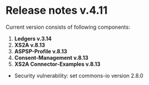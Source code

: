# Release notes v.4.11

Current version consists of following components:

1. **Ledgers v.3.14**
2. **XS2A v.8.13**
3. **ASPSP-Profile v.8.13**
4. **Consent-Management v.8.13**
5. **XS2A Connector-Examples v.8.13**

-   Security vulnerability: set commons-io version 2.8.0
